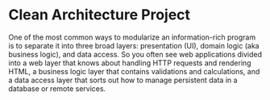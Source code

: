 # Clean Architecture Project

One of the most common ways to modularize an information-rich program is to separate it into three broad layers: presentation (UI), domain logic (aka business logic), and data access. So you often see web applications divided into a web layer that knows about handling HTTP requests and rendering HTML, a business logic layer that contains validations and calculations, and a data access layer that sorts out how to manage persistent data in a database or remote services.

